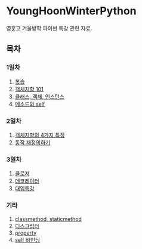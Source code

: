 # YoungHoonWinterPython

영훈고 겨울방학 파이썬 특강 관련 자료.

## 목차

### 1일차

1. [복습](./Day1/Reminder/Content.md)
2. [객체지향 101](./Day1/OOP101/Content.md)
3. [클래스, 객체, 인스턴스](./Day1/ClassObjectInstance/Content.md)
4. [메소드와 self]()

### 2일차

1. [객체지향의 4가지 특징]()
2. [동작 재정의하기]()

### 3일차

1. [클로져]()
2. [데코레이터]()
3. [대입특강]()

### 기타

1. [classmethod, staticmethod]()
2. [디스크립터]()
3. [property]()
4. [self 바인딩]()
